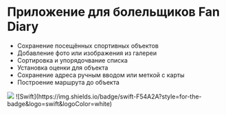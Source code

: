 # Приложение для болельщиков Fan Diary
- Сохранение посещённых спортивных объектов
- Добавление фото или изображения из галереи
- Сортировка и упорядочвание списка
- Установка оценки для объекта
- Сохранение адреса ручным вводом или меткой с карты
- Построение маршрута до объекта


<img src="https://lh3.google.com/u/0/d/133d8bTu8SI4Snu6roSENbeedVihDjU_E=w1860-h927-iv1">
![Swift](https://img.shields.io/badge/swift-F54A2A?style=for-the-badge&logo=swift&logoColor=white)
